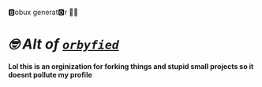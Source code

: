 🅱obux generat🅾r 🥶🥶

# ***🤓 Alt of [`orbyfied`](https://github.com/orbyfied)***

**Lol this is an orginization for forking things and stupid small projects so it doesnt pollute my profile**
